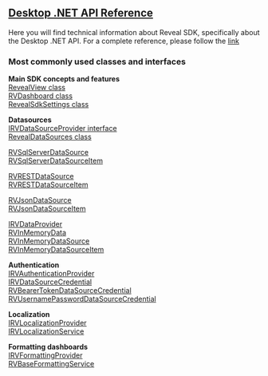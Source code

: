 <h2><a href="/api/wpf/latest/Reveal.Sdk.html" target="_blank" rel="noopener\">Desktop .NET API Reference </a></h2>  
Here you will find technical information about Reveal SDK, specifically about the Desktop .NET API.
For a complete reference, please follow the <a href="/api/wpf/latest/Reveal.Sdk.html" target="_blank" rel="noopener\">link </a>


<h3>Most commonly used classes and interfaces</h3>

**Main SDK concepts and features**  
<a href="/api/wpf/latest/Reveal.Sdk.RevealView.html" target="_blank" rel="noopener\"> RevealView class</a>  
<a href="/api/wpf/latest/Reveal.Sdk.RVDashboard.html" target="_blank" rel="noopener\"> RVDashboard class </a>  
<a href="/api/wpf/latest/Reveal.Sdk.RevealSdkSettings.html" target="_blank" rel="noopener\">RevealSdkSettings class</a>

**Datasources**  
<a href="/api/wpf/latest/Reveal.Sdk.IRVDataSourceProvider.html" target="_blank" rel="noopener\"> IRVDataSourceProvider interface</a>  
<a href="/api/wpf/latest/Reveal.Sdk.RevealDataSources.html"  target="_blank" rel="noopener\"> RevealDataSources class</a>  

<a href="/api/wpf/latest/Reveal.Sdk.RVSqlServerDataSource.html" target="_blank" rel="noopener\">RVSqlServerDataSource</a>  
<a href="/api/wpf/latest/Reveal.Sdk.RVSqlServerDataSourceItem.html" target="_blank" rel="noopener\">RVSqlServerDataSourceItem</a>

<a href="/api/wpf/latest/Reveal.Sdk.RVRESTDataSource.html" target="_blank" rel="noopener\">RVRESTDataSource</a>  
<a href="/api/wpf/latest/Reveal.Sdk.RVRESTDataSourceItem.html" target="_blank" rel="noopener\">RVRESTDataSourceItem</a>

<a href="/api/wpf/latest/Reveal.Sdk.RVJsonDataSource.html" target="_blank" rel="noopener\">RVJsonDataSource</a>  
<a href="/api/wpf/latest/Reveal.Sdk.RVJsonDataSourceItem.html" target="_blank" rel="noopener\">RVJsonDataSourceItem</a>

<a href="/api/wpf/latest/Reveal.Sdk.IRVDataProvider.html" target="_blank" rel="noopener\">IRVDataProvider</a>  
<a href="/api/wpf/latest/Reveal.Sdk.RVInMemoryData.html" target="_blank" rel="noopener\">RVInMemoryData</a>  
<a href="/api/wpf/latest/Reveal.Sdk.RVInMemoryDataSource.html" target="_blank" rel="noopener\">RVInMemoryDataSource</a>  
<a href="/api/wpf/latest/Reveal.Sdk.RVInMemoryDataSourceItem.html" target="_blank" rel="noopener\">RVInMemoryDataSourceItem</a>  

**Authentication**  
<a href="/api/wpf/latest/Reveal.Sdk.IRVAuthenticationProvider.html" target="_blank" rel="noopener\"> IRVAuthenticationProvider</a>  
<a href="/api/wpf/latest/Reveal.Sdk.IRVDataSourceCredential.html" target="_blank" rel="noopener\"> IRVDataSourceCredential</a>  
<a href="/api/wpf/latest/Reveal.Sdk.RVBearerTokenDataSourceCredential.html" target="_blank" rel="noopener\"> RVBearerTokenDataSourceCredential</a>  
<a href="/api/wpf/latest/Reveal.Sdk.RVUsernamePasswordDataSourceCredential.html" target="_blank" rel="noopener\"> RVUsernamePasswordDataSourceCredential</a>

**Localization**  
<a href="/api/wpf/latest/Reveal.Sdk.IRVLocalizationProvider.html" target="_blank" rel="noopener\"> IRVLocalizationProvider</a>  
<a href="/api/wpf/latest/Reveal.Sdk.IRVLocalizationService.html" target="_blank" rel="noopener\"> IRVLocalizationService</a>

**Formatting dashboards**  
<a href="/api/wpf/latest/Reveal.Sdk.IRVFormattingProvider.html" target="_blank" rel="noopener\"> IRVFormattingProvider</a>  
<a href="/api/wpf/latest/Reveal.Sdk.RVBaseFormattingService.html" target="_blank" rel="noopener\"> RVBaseFormattingService </a>

